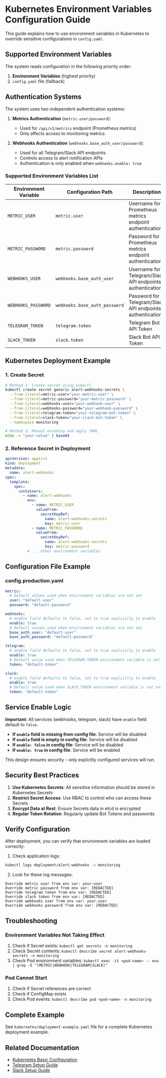# Kubernetes Environment Variables Configuration Guide

This guide explains how to use environment variables in Kubernetes to override sensitive configurations in `config.yaml`.

## Supported Environment Variables

The system reads configuration in the following priority order:

1. **Environment Variables** (highest priority)
2. `config.yaml` file (fallback)

## Authentication Systems

The system uses two independent authentication systems:

1. **Metrics Authentication** (`metric.user/password`):

   - Used for `/api/v1/metrics` endpoint (Prometheus metrics)
   - Only affects access to monitoring metrics

2. **Webhooks Authentication** (`webhooks.base_auth_user/password`):
   - Used for all Telegram/Slack API endpoints
   - Controls access to alert notification APIs
   - Authentication is only enabled when `webhooks.enable: true`

### Supported Environment Variables List

| Environment Variable | Configuration Path            | Description                                              |
| -------------------- | ----------------------------- | -------------------------------------------------------- |
| `METRIC_USER`        | `metric.user`                 | Username for Prometheus metrics endpoint authentication  |
| `METRIC_PASSWORD`    | `metric.password`             | Password for Prometheus metrics endpoint authentication  |
| `WEBHOOKS_USER`      | `webhooks.base_auth_user`     | Username for Telegram/Slack API endpoints authentication |
| `WEBHOOKS_PASSWORD`  | `webhooks.base_auth_password` | Password for Telegram/Slack API endpoints authentication |
| `TELEGRAM_TOKEN`     | `telegram.token`              | Telegram Bot API Token                                   |
| `SLACK_TOKEN`        | `slack.token`                 | Slack Bot API Token                                      |

## Kubernetes Deployment Example

### 1. Create Secret

```bash
# Method 1: Create secret using kubectl
kubectl create secret generic alert-webhooks-secrets \
  --from-literal=metric-user="your-metric-user" \
  --from-literal=metric-password="your-metric-password" \
  --from-literal=webhooks-user="your-webhook-user" \
  --from-literal=webhooks-password="your-webhook-password" \
  --from-literal=telegram-token="your-telegram-bot-token" \
  --from-literal=slack-token="your-slack-bot-token" \
  --namespace monitoring

# Method 2: Manual encoding and apply YAML
echo -n "your-value" | base64
```

### 2. Reference Secret in Deployment

```yaml
apiVersion: apps/v1
kind: Deployment
metadata:
  name: alert-webhooks
spec:
  template:
    spec:
      containers:
        - name: alert-webhooks
          env:
            - name: METRIC_USER
              valueFrom:
                secretKeyRef:
                  name: alert-webhooks-secrets
                  key: metric-user
            - name: METRIC_PASSWORD
              valueFrom:
                secretKeyRef:
                  name: alert-webhooks-secrets
                  key: metric-password
          # ... other environment variables
```

## Configuration File Example

### config.production.yaml

```yaml
metric:
  # Default values used when environment variables are not set
  user: "default-user"
  password: "default-password"

webhooks:
  # enable field defaults to false, set to true explicitly to enable
  enable: true
  # Default values used when environment variables are not set
  base_auth_user: "default-user"
  base_auth_password: "default-password"

telegram:
  # enable field defaults to false, set to true explicitly to enable
  enable: true
  # Default value used when TELEGRAM_TOKEN environment variable is not set
  token: "default-token"

slack:
  # enable field defaults to false, set to true explicitly to enable
  enable: true
  # Default value used when SLACK_TOKEN environment variable is not set
  token: "default-token"
```

## Service Enable Logic

**Important**: All services (webhooks, telegram, slack) have `enable` field default to `false`.

- **If `enable` field is missing from config file**: Service will be disabled
- **If `enable` field is empty in config file**: Service will be disabled
- **If `enable: false` in config file**: Service will be disabled
- **If `enable: true` in config file**: Service will be enabled

This design ensures security - only explicitly configured services will run.

## Security Best Practices

1. **Use Kubernetes Secrets**: All sensitive information should be stored in Kubernetes Secrets
2. **Restrict Secret Access**: Use RBAC to control who can access these Secrets
3. **Encrypt Data at Rest**: Ensure Secrets data in etcd is encrypted
4. **Regular Token Rotation**: Regularly update Bot Tokens and passwords

## Verify Configuration

After deployment, you can verify that environment variables are loaded correctly:

1. Check application logs:

```bash
kubectl logs deployment/alert-webhooks -n monitoring
```

2. Look for these log messages:

```
Override metric user from env var: your-user
Override metric password from env var: [REDACTED]
Override telegram token from env var: [REDACTED]
Override slack token from env var: [REDACTED]
Override webhooks user from env var: your-user
Override webhooks password from env var: [REDACTED]
```

## Troubleshooting

### Environment Variables Not Taking Effect

1. Check if Secret exists: `kubectl get secrets -n monitoring`
2. Check Secret contents: `kubectl describe secret alert-webhooks-secrets -n monitoring`
3. Check Pod environment variables: `kubectl exec -it <pod-name> -- env | grep -E "(METRIC|WEBHOOK|TELEGRAM|SLACK)"`

### Pod Cannot Start

1. Check if Secret references are correct
2. Check if ConfigMap exists
3. Check Pod events: `kubectl describe pod <pod-name> -n monitoring`

## Complete Example

See `kubernetes/deployment-example.yaml` file for a complete Kubernetes deployment example.

## Related Documentation

- [Kubernetes Basic Configuration](./kubernetes-basic.md)
- [Telegram Setup Guide](./telegram_setup.md)
- [Slack Setup Guide](./slack_setup.md)

